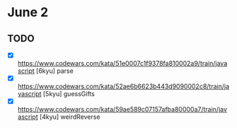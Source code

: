 # June 2

## TODO

- [x] <https://www.codewars.com/kata/51e0007c1f9378fa810002a9/train/javascript> [6kyu] parse
- [x] <https://www.codewars.com/kata/52ae6b6623b443d9090002c8/train/javascript> [5kyu] guessGifts
- [x] <https://www.codewars.com/kata/59ae589c07157afba80000a7/train/javascript> [4kyu] weirdReverse
